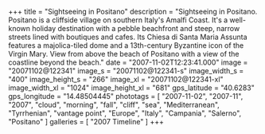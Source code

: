 +++
title = "Sightseeing in Positano"
description = "Sightseeing in Positano. Positano is a cliffside village on southern Italy's Amalfi Coast. It's a well-known holiday destination with a pebble beachfront and steep, narrow streets lined with boutiques and cafes. Its Chiesa di Santa Maria Assunta features a majolica-tiled dome and a 13th-century Byzantine icon of the Virgin Mary. View from above the beach of Positano with a view of the coastline beyond the beach."
date = "2007-11-02T12:23:41.000"
image = "20071102@122341"
image_s = "20071102@122341-s"
image_width_s = "400"
image_height_s = "266"
image_xl = "20071102@122341-xl"
image_width_xl = "1024"
image_height_xl = "681"
gps_latitude = "40.6283"
gps_longitude = "14.48504445"
phototags = [ "2007-11-02", "2007-11", "2007", "cloud", "morning", "fall", "cliff", "sea", "Mediterranean", "Tyrrhenian", "vantage point", "Europe", "Italy", "Campania", "Salerno", "Positano" ]
galleries = [ "2007 Timeline" ]
+++

